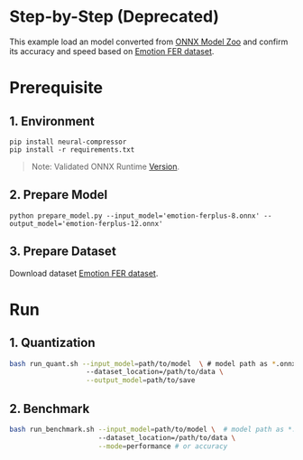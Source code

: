 # Step-by-Step (Deprecated)

This example load an model converted from [ONNX Model Zoo](https://github.com/onnx/models) and confirm its accuracy and speed based on [Emotion FER dataset](https://www.kaggle.com/c/challenges-in-representation-learning-facial-expression-recognition-challenge/data).

# Prerequisite

## 1. Environment

```shell
pip install neural-compressor
pip install -r requirements.txt
```

> Note: Validated ONNX Runtime [Version](/docs/source/installation_guide.md#validated-software-environment).

## 2. Prepare Model

```shell
python prepare_model.py --input_model='emotion-ferplus-8.onnx' --output_model='emotion-ferplus-12.onnx'
```

## 3. Prepare Dataset

Download dataset [Emotion FER dataset](https://www.kaggle.com/c/challenges-in-representation-learning-facial-expression-recognition-challenge/data).

# Run

## 1. Quantization

```bash
bash run_quant.sh --input_model=path/to/model  \ # model path as *.onnx
                   --dataset_location=/path/to/data \
                   --output_model=path/to/save
```

## 2. Benchmark

```bash
bash run_benchmark.sh --input_model=path/to/model \  # model path as *.onnx
                      --dataset_location=/path/to/data \
                      --mode=performance # or accuracy
```
